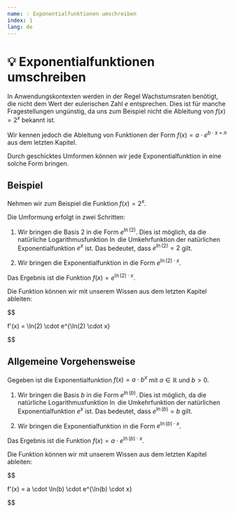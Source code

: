 ```yaml
---
name: 💡 Exponentialfunktionen umschreiben
index: 1
lang: de
---
```


# 💡 Exponentialfunktionen umschreiben

In Anwendungskontexten werden in der Regel Wachstumsraten benötigt, die nicht dem Wert der eulerischen Zahl $e$ entsprechen. Dies ist für manche Fragestellungen ungünstig, da uns zum Beispiel nicht die Ableitung von $f(x) = 2^{x}$ bekannt ist.

Wir kennen jedoch die Ableitung von Funktionen der Form $f(x) = a \cdot e^{b \cdot x + n}$ aus dem letzten Kapitel.

Durch geschicktes Umformen können wir jede Exponentialfunktion in eine solche Form bringen.

## Beispiel

Nehmen wir zum Beispiel die Funktion $f(x) = 2^{x}$.

Die Umformung erfolgt in zwei Schritten:

1. Wir bringen die Basis $2$ in die Form $e^{\ln(2)}$. Dies ist möglich, da die natürliche Logarithmusfunktion $\ln$ die Umkehrfunktion der natürlichen Exponentialfunktion $e^{x}$ ist. Das bedeutet, dass $e^{\ln(2)} = 2$ gilt.

2. Wir bringen die Exponentialfunktion in die Form $e^{\ln(2) \cdot x}$.

Das Ergebnis ist die Funktion $f(x) = e^{\ln(2) \cdot x}$.

Die Funktion können wir mit unserem Wissen aus dem letzten Kapitel ableiten:

$$

f'(x) = \ln(2) \cdot e^{\ln(2) \cdot x}

$$

## Allgemeine Vorgehensweise

Gegeben ist die Exponentialfunktion $f(x) = a \cdot b^{x}$ mit $a \in \mathbb{R}$ und $b > 0$.

1. Wir bringen die Basis $b$ in die Form $e^{\ln(b)}$. Dies ist möglich, da die natürliche Logarithmusfunktion $\ln$ die Umkehrfunktion der natürlichen Exponentialfunktion $e^{x}$ ist. Das bedeutet, dass $e^{\ln(b)} = b$ gilt.

2. Wir bringen die Exponentialfunktion in die Form $e^{\ln(b) \cdot x}$.

Das Ergebnis ist die Funktion $f(x) = a \cdot e^{\ln(b) \cdot x}$.

Die Funktion können wir mit unserem Wissen aus dem letzten Kapitel ableiten:

$$

f'(x) = a \cdot \ln(b) \cdot e^{\ln(b) \cdot x}

$$
